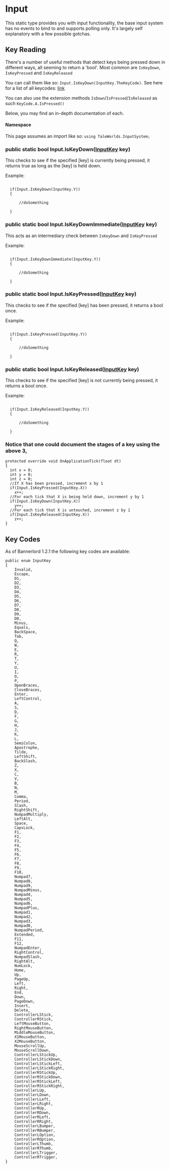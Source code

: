 # Input

This static type provides you with input functionality, the base input system has no events to bind to and supports polling only. It's largely self explanatory with a few possible gotchas.

## Key Reading

There's a number of useful methods that detect keys being pressed down in different ways, all seeming to return a 'bool'. Most common are `IsKeyDown`, `IsKeyPressed` and `IsKeyReleased`

You can call them like so: `Input.IsKeyDown(InputKey.TheKeyCode)`. See here for a list of all keycodes: [link](#key-codes)

You can also use the extension methods `IsDown`/`IsPressed`/`IsReleased` as such `KeyCode.A.IsPressed()`

Below, you may find an in-depth documentation of each.

#### Namespace

This page assumes an import like so: `using TaleWorlds.InputSystem;`

 ### public static bool Input.IsKeyDown([InputKey](#key-codes) key)
  This checks to see if the specified [key] is currently being pressed, it returns true as long as the [key] is held down. 
   
  Example:
   
 ```CSharp
 
   if(Input.IsKeyDown(InputKey.Y))
   {
 
       //doSomething
  
   } 
 ```
        
 ### public static bool Input.IsKeyDownImmediate([InputKey](#key-codes) key)
   This acts as an intermediary check between `IsKeyDown` and `IsKeyPressed`      
   
   Example:
   
  ```CSharp
  
    if(Input.IsKeyDownImmediate(InputKey.Y))
    {
    
        //doSomething
        
    }
  ```
        
 ### public static bool Input.IsKeyPressed([InputKey](#key-codes) key)
  This checks to see if the specified [key] has been pressed, it returns a bool once. 
  
  Example:
  
  ```CSharp
  
    if(Input.IsKeyPressed(InputKey.Y))
    {
        
        //doSomething
        
    }
  ```
 ### public static bool Input.IsKeyReleased([InputKey](#key-codes) key)
  This checks to see if the specified [key] is not currently being pressed, it returns a bool once. 
   
  Example:
  
  ```CSharp
  
    if(Input.IsKeyReleased(InputKey.Y))
    {
        
        //doSomething
        
    } 
  ```
 ### Notice that one could document the stages of a key using the above 3, 
  ```CSharp
  protected override void OnApplicationTick(float dt)
  {
    int x = 0;
    int y = 0;
    int z = 0;
    //If X has been pressed, increment x by 1
    if(Input.IsKeyPressed(InputKey.X))
      x++;
    //For each tick that X is being held down, increment y by 1
    if(Input.IsKeyDown(InputKey.X))
      y++;
    //For each tick that X is untouched, increment z by 1
    if(Input.IsKeyReleased(InputKey.X))
      z++;
  }   
  ```

## Key Codes

As of Bannerlord 1.2.1 the following key codes are available:

```CSharp
public enum InputKey
{
    Invalid,
    Escape,
    D1,
    D2,
    D3,
    D4,
    D5,
    D6,
    D7,
    D8,
    D9,
    D0,
    Minus,
    Equals,
    BackSpace,
    Tab,
    Q,
    W,
    E,
    R,
    T,
    Y,
    U,
    I,
    O,
    P,
    OpenBraces,
    CloseBraces,
    Enter,
    LeftControl,
    A,
    S,
    D,
    F,
    G,
    H,
    J,
    K,
    L,
    SemiColon,
    Apostrophe,
    Tilde,
    LeftShift,
    BackSlash,
    Z,
    X,
    C,
    V,
    B,
    N,
    M,
    Comma,
    Period,
    Slash,
    RightShift,
    NumpadMultiply,
    LeftAlt,
    Space,
    CapsLock,
    F1,
    F2,
    F3,
    F4,
    F5,
    F6,
    F7,
    F8,
    F9,
    F10,
    Numpad7,
    Numpad8,
    Numpad9,
    NumpadMinus,
    Numpad4,
    Numpad5,
    Numpad6,
    NumpadPlus,
    Numpad1,
    Numpad2,
    Numpad3,
    Numpad0,
    NumpadPeriod,
    Extended,
    F11,
    F12,
    NumpadEnter,
    RightControl,
    NumpadSlash,
    RightAlt,
    NumLock,
    Home,
    Up,
    PageUp,
    Left,
    Right,
    End,
    Down,
    PageDown,
    Insert,
    Delete,
    ControllerLStick,
    ControllerRStick,
    LeftMouseButton,
    RightMouseButton,
    MiddleMouseButton,
    X1MouseButton,
    X2MouseButton,
    MouseScrollUp,
    MouseScrollDown,
    ControllerLStickUp,
    ControllerLStickDown,
    ControllerLStickLeft,
    ControllerLStickRight,
    ControllerRStickUp,
    ControllerRStickDown,
    ControllerRStickLeft,
    ControllerRStickRight,
    ControllerLUp,
    ControllerLDown,
    ControllerLLeft,
    ControllerLRight,
    ControllerRUp,
    ControllerRDown,
    ControllerRLeft,
    ControllerRRight,
    ControllerLBumper,
    ControllerRBumper,
    ControllerLOption,
    ControllerROption,
    ControllerLThumb,
    ControllerRThumb,
    ControllerLTrigger,
    ControllerRTrigger,
}
```
